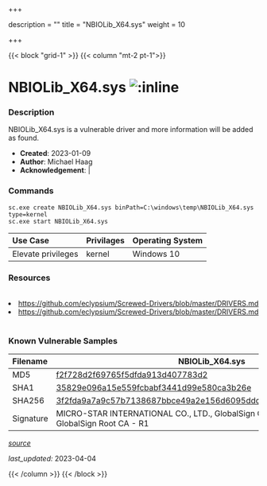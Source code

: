 +++

description = ""
title = "NBIOLib_X64.sys"
weight = 10

+++


{{< block "grid-1" >}}
{{< column "mt-2 pt-1">}}


# NBIOLib_X64.sys ![:inline](/images/twitter_verified.png) 


### Description

NBIOLib_X64.sys is a vulnerable driver and more information will be added as found.

- **Created**: 2023-01-09
- **Author**: Michael Haag
- **Acknowledgement**:  | [](https://twitter.com/)

### Commands

```
sc.exe create NBIOLib_X64.sys binPath=C:\windows\temp\NBIOLib_X64.sys type=kernel
sc.exe start NBIOLib_X64.sys
```

| Use Case | Privilages | Operating System | 
|:---- | ---- | ---- |
| Elevate privileges | kernel | Windows 10 |

### Resources
<br>
<li><a href=" https://github.com/eclypsium/Screwed-Drivers/blob/master/DRIVERS.md"> https://github.com/eclypsium/Screwed-Drivers/blob/master/DRIVERS.md</a></li>
<li><a href="https://github.com/eclypsium/Screwed-Drivers/blob/master/DRIVERS.md">https://github.com/eclypsium/Screwed-Drivers/blob/master/DRIVERS.md</a></li>
<br>

### Known Vulnerable Samples

| Filename | NBIOLib_X64.sys |
|:---- | ---- | 
| MD5 | <a href="https://www.virustotal.com/gui/file/f2f728d2f69765f5dfda913d407783d2">f2f728d2f69765f5dfda913d407783d2</a> |
| SHA1 | <a href="https://www.virustotal.com/gui/file/35829e096a15e559fcbabf3441d99e580ca3b26e">35829e096a15e559fcbabf3441d99e580ca3b26e</a> |
| SHA256 | <a href="https://www.virustotal.com/gui/file/3f2fda9a7a9c57b7138687bbce49a2e156d6095dddabb3454ea09737e02c3fa5">3f2fda9a7a9c57b7138687bbce49a2e156d6095dddabb3454ea09737e02c3fa5</a> |
| Signature | MICRO-STAR INTERNATIONAL CO., LTD., GlobalSign CodeSigning CA - G2, GlobalSign Root CA - R1   |


[*source*](https://github.com/magicsword-io/LOLDrivers/tree/main/yaml/nbiolib_x64.sys.yml)

*last_updated:* 2023-04-04








{{< /column >}}
{{< /block >}}
